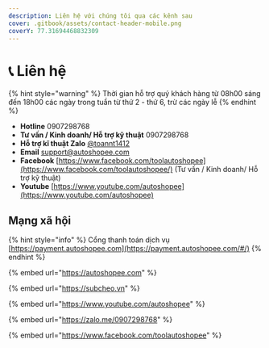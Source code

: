 ```yaml
---
description: Liên hệ với chúng tôi qua các kênh sau
cover: .gitbook/assets/contact-header-mobile.png
coverY: 77.31694468832309
---
```


# 📞 Liên hệ

{% hint style="warning" %}
Thời gian hỗ trợ quý khách hàng từ 08h00 sáng đến 18h00 các ngày trong tuần từ thứ 2 - thứ 6, trừ các ngày lễ
{% endhint %}

* **Hotline** 0907298768
* **Tư vấn / Kinh doanh/ Hỗ trợ kỹ thuật** 0907298768
* **Hỗ trợ kĩ thuật Zalo** [@toannt1412](https://zalo.me/toannt1412)
* **Email** support@autoshopee.com
* **Facebook** [https://www.facebook.com/toolautoshopee](https://www.facebook.com/toolautoshopee/) (Tư vấn / Kinh doanh/ Hỗ trợ kỹ thuật)
* **Youtube** [https://www.youtube.com/autoshopee](https://www.youtube.com/autoshopee)

## Mạng xã hội

{% hint style="info" %}
Cổng thanh toán dịch vụ [https://payment.autoshopee.com](https://payment.autoshopee.com/#/)
{% endhint %}

{% embed url="https://autoshopee.com" %}

{% embed url="https://subcheo.vn" %}

{% embed url="https://www.youtube.com/autoshopee" %}

{% embed url="https://zalo.me/0907298768" %}

{% embed url="https://www.facebook.com/toolautoshopee" %}
